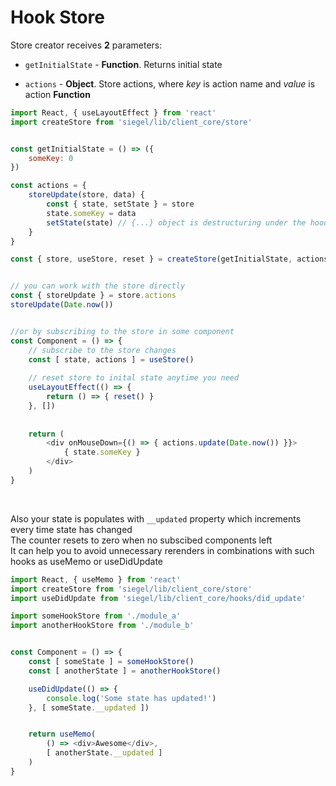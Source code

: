 # Hook Store


Store creator receives **2** parameters:

- `getInitialState` - **Function**. Returns initial state

- `actions` - **Object**. Store actions, where _key_ is action name and _value_ is action **Function**


```js
import React, { useLayoutEffect } from 'react'
import createStore from 'siegel/lib/client_core/store'


const getInitialState = () => ({
    someKey: 0
})

const actions = {
    storeUpdate(store, data) {
        const { state, setState } = store
        state.someKey = data
        setState(state) // {...} object is destructuring under the hood
    }
}

const { store, useStore, reset } = createStore(getInitialState, actions)


// you can work with the store directly
const { storeUpdate } = store.actions
storeUpdate(Date.now())


//or by subscribing to the store in some component
const Component = () => {
    // subscribe to the store changes
    const [ state, actions ] = useStore()
    
    // reset store to inital state anytime you need
    useLayoutEffect(() => {
        return () => { reset() }
    }, [])
    
    
    return (
        <div onMouseDown={() => { actions.update(Date.now()) }}>
            { state.someKey }
        </div>
    )
}
```

<br />

Also your state is populates with `__updated` property which increments every time state has changed<br />
The counter resets to zero when no subscibed components left<br />
It can help you to avoid unnecessary rerenders in combinations with such hooks as useMemo or useDidUpdate

```js
import React, { useMemo } from 'react'
import createStore from 'siegel/lib/client_core/store'
import useDidUpdate from 'siegel/lib/client_core/hooks/did_update'

import someHookStore from './module_a'
import anotherHookStore from './module_b'


const Component = () => {
    const [ someState ] = someHookStore()
    const [ anotherState ] = anotherHookStore()

    useDidUpdate(() => {
        console.log('Some state has updated!')
    }, [ someState.__updated ])


    return useMemo(
        () => <div>Awesome</div>,
        [ anotherState.__updated ]
    )
}


```